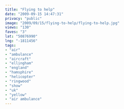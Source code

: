 ```yaml
---
title: "Flying to help"
date: "2009-09-15 14:47:31"
privacy: "public"
image: "2009/09/15/flying-to-help/flying-to-help.jpg"
views: "130"
faves: "3"
lat: "50876990"
lng: "-1811456"
tags:
- "air"
- "ambulance"
- "aircraft"
- "ellingham"
- "england"
- "hamsphire"
- "helicopter"
- "ringwood"
- "show"
- "uk"
- "yellow"
- "air ambulance"
---
```

<a href="/photos/2009/09/15/flying-to-help" rel="nofollow"></a>
